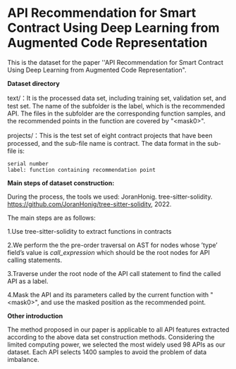 # API Recommendation for Smart Contract Using Deep Learning from Augmented Code Representation
This is the dataset  for the paper ''API Recommendation for Smart Contract Using Deep Learning from Augmented Code Representation".


**Dataset directory**


text/：It is the processed data set, including training set, validation set, and test set. The name of the subfolder is the label, which is the recommended API. The files in the subfolder are the corresponding function samples, and the recommended points in the function are covered by "\<mask0>".


projects/：This is the test set of eight contract projects that have been processed, and the sub-file name is contract. The data format in the sub-file is:  
```
serial number  
label: function containing recommendation point
```


**Main steps of dataset construction:**


During the process, the tools we used: JoranHonig. tree-sitter-solidity. https://github.com/JoranHonig/tree-sitter-solidity, 2022.


The main steps are as follows:

1.Use tree-sitter-solidity to extract functions in contracts

2.We perform the the pre-order traversal on AST for nodes whose ’type’ field’s value is *call_expression* which should be the root nodes for API calling statements.

3.Traverse under the root node of the API call statement to find the called API as a label.

4.Mask the API and its parameters called by the current function with "\<mask0>", and use the masked position as the recommended point.

**Other introduction**


The method proposed in our paper is applicable to all API features extracted according to the above data set construction methods. Considering the limited computing power, we selected the most widely used 98 APIs as our dataset. Each API selects 1400 samples to avoid the problem of data imbalance.
